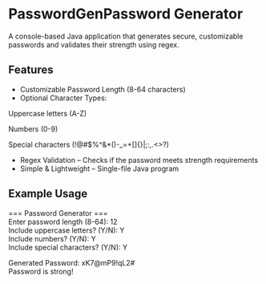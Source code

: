 # PasswordGenPassword Generator
A console-based Java application that generates secure, customizable passwords and validates their strength using regex.

## Features
- Customizable Password Length (8-64 characters)
- Optional Character Types:

Uppercase letters (A-Z)

Numbers (0-9)

Special characters (!@#$%^&*()-_=+[]{}|;:,.<>?)
- Regex Validation – Checks if the password meets strength requirements
- Simple & Lightweight – Single-file Java program

## Example Usage<br>
=== Password Generator ===<br>
Enter password length (8-64): 12<br>
Include uppercase letters? (Y/N): Y<br>
Include numbers? (Y/N): Y<br>
Include special characters? (Y/N): Y<br>

Generated Password: xK7@mP9!qL2#<br>
Password is strong!
